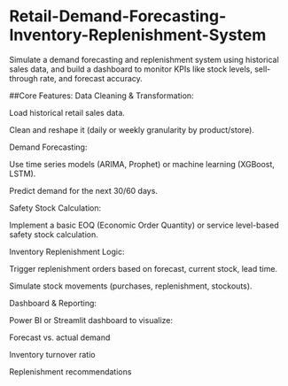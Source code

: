 # Retail-Demand-Forecasting-Inventory-Replenishment-System
Simulate a demand forecasting and replenishment system using historical sales data, and build a dashboard to monitor KPIs like stock levels, sell-through rate, and forecast accuracy.

##Core Features:
Data Cleaning & Transformation:

Load historical retail sales data.

Clean and reshape it (daily or weekly granularity by product/store).

Demand Forecasting:

Use time series models (ARIMA, Prophet) or machine learning (XGBoost, LSTM).

Predict demand for the next 30/60 days.

Safety Stock Calculation:

Implement a basic EOQ (Economic Order Quantity) or service level-based safety stock calculation.

Inventory Replenishment Logic:

Trigger replenishment orders based on forecast, current stock, lead time.

Simulate stock movements (purchases, replenishment, stockouts).

Dashboard & Reporting:

Power BI or Streamlit dashboard to visualize:

Forecast vs. actual demand

Inventory turnover ratio

Replenishment recommendations
